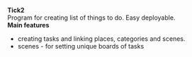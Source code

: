 <!DOCTYPE html>
<html>

<head>
  <meta charset="utf-8">
  <meta name="viewport" content="width=device-width, initial-scale=1.0">
  <link rel="stylesheet" href="https://stackedit.io/style.css" />
</head>

<body class="stackedit">
  <div class="stackedit__html"><p><strong>Tick2</strong><br>
Program for creating list of things to do. Easy deployable.<br>
<strong>Main features</strong></p>
<ul>
<li>creating tasks and linking places, categories and scenes.</li>
<li>scenes - for setting unique boards of tasks</li>
</ul>
</div>
</body>

</html>
